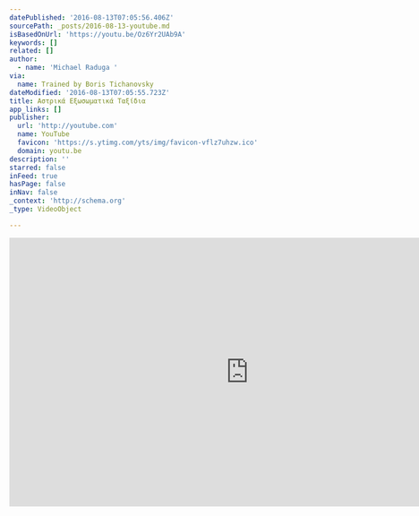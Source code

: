 ```yaml
---
datePublished: '2016-08-13T07:05:56.406Z'
sourcePath: _posts/2016-08-13-youtube.md
isBasedOnUrl: 'https://youtu.be/Oz6Yr2UAb9A'
keywords: []
related: []
author:
  - name: 'Michael Raduga '
via:
  name: Trained by Boris Tichanovsky
dateModified: '2016-08-13T07:05:55.723Z'
title: Αστρικά Εξωσωματικά Ταξίδια
app_links: []
publisher:
  url: 'http://youtube.com'
  name: YouTube
  favicon: 'https://s.ytimg.com/yts/img/favicon-vflz7uhzw.ico'
  domain: youtu.be
description: ''
starred: false
inFeed: true
hasPage: false
inNav: false
_context: 'http://schema.org'
_type: VideoObject

---
```

<iframe src="https://cdn.embedly.com/widgets/media.html?url=http%3A%2F%2Fwww.youtube.com%2Fwatch%3Fv%3DOz6Yr2UAb9A&amp;src=http%3A%2F%2Fwww.youtube.com%2Fembed%2FOz6Yr2UAb9A&amp;type=text%2Fhtml&amp;key=b7d04c9b404c499eba89ee7072e1c4f7&amp;schema=youtube" width="854" height="480" scrolling="no" frameborder="0" allowfullscreen="" style=""></iframe>